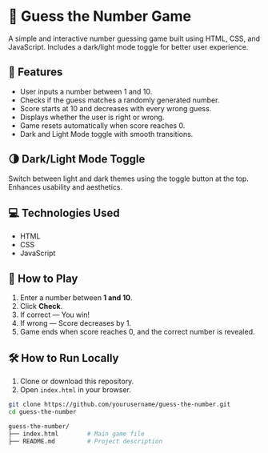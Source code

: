 # 🎯 Guess the Number Game

A simple and interactive number guessing game built using HTML, CSS, and JavaScript. Includes a dark/light mode toggle for better user experience.

## 🚀 Features

- User inputs a number between 1 and 10.
- Checks if the guess matches a randomly generated number.
- Score starts at 10 and decreases with every wrong guess.
- Displays whether the user is right or wrong.
- Game resets automatically when score reaches 0.
- Dark and Light Mode toggle with smooth transitions.

## 🌗 Dark/Light Mode Toggle

Switch between light and dark themes using the toggle button at the top. Enhances usability and aesthetics.

## 💻 Technologies Used

- HTML
- CSS
- JavaScript


## 🧠 How to Play

1. Enter a number between **1 and 10**.
2. Click **Check**.
3. If correct — You win!
4. If wrong — Score decreases by 1.
5. Game ends when score reaches 0, and the correct number is revealed.

## 🛠️ How to Run Locally

1. Clone or download this repository.
2. Open `index.html` in your browser.

```bash
git clone https://github.com/yourusername/guess-the-number.git
cd guess-the-number

guess-the-number/
├── index.html        # Main game file
├── README.md         # Project description
   
